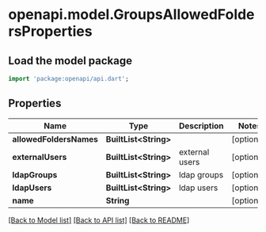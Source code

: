 # openapi.model.GroupsAllowedFoldersProperties

## Load the model package
```dart
import 'package:openapi/api.dart';
```

## Properties
Name | Type | Description | Notes
------------ | ------------- | ------------- | -------------
**allowedFoldersNames** | **BuiltList&lt;String&gt;** |  | [optional] 
**externalUsers** | **BuiltList&lt;String&gt;** | external users | [optional] 
**ldapGroups** | **BuiltList&lt;String&gt;** | ldap groups | [optional] 
**ldapUsers** | **BuiltList&lt;String&gt;** | ldap users | [optional] 
**name** | **String** |  | [optional] 

[[Back to Model list]](../README.md#documentation-for-models) [[Back to API list]](../README.md#documentation-for-api-endpoints) [[Back to README]](../README.md)


